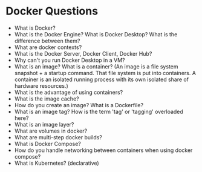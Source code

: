 # Docker Questions

- What is Docker?
- What is the Docker Engine? What is Docker Desktop? What is the difference between them?
- What are docker contexts?
- What is the Docker Server, Docker Client, Docker Hub?
- Why can't you run Docker Desktop in a VM?
- What is an image? What is a container? (An image is a file system snapshot + a startup command. That file system is put into containers. A container is an isolated running process with its own isolated share of hardware resources.)
- What is the advantage of using containers?
- What is the image cache?
- How do you create an image? What is a Dockerfile?
- What is an image tag? How is the term 'tag' or 'tagging' overloaded here?
- What is an image layer?
- What are volumes in docker?
- What are multi-step docker builds?
- What is Docker Compose?
- How do you handle networking between containers when using docker compose?
- What is Kubernetes? (declarative)